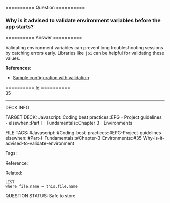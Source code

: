 ========== Question ==========  

### Why is it advised to validate environment variables before the app starts?  

========== Answer ==========  

Validating environment variables can prevent long troubleshooting sessions by catching errors early. Libraries like `joi` can be helpful for validating these values.

**References**:

-   [Sample configuration with validation](https://github.com/elsewhencode/project-guidelines/blob/master/configWithTest.sample.js)

========== Id ==========  
35

---

DECK INFO

TARGET DECK: Javascript::Coding best practices::EPG - Project guidelines - elsewhen::Part I - Fundamentals::Chapter 3 - Environments

FILE TAGS: #Javascript::#Coding-best-practices::#EPG-Project-guidelines-elsewhen::#Part-I-Fundamentals::#Chapter-3-Environments::#35-Why-is-it-advised-to-validate-environment

Tags:

Reference:

Related:

```dataview
LIST
where file.name = this.file.name
```

QUESTION STATUS: Safe to store
